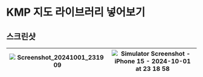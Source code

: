 # KMP 지도 라이브러리 넣어보기
## 스크린샷
![Screenshot_20241001_231909](https://github.com/user-attachments/assets/0b289228-79e3-44b4-81aa-6f9c0565ceeb) | ![Simulator Screenshot - iPhone 15 - 2024-10-01 at 23 18 58](https://github.com/user-attachments/assets/4995abd0-728d-476f-8210-a00d9c42dbba)|
----|----|
